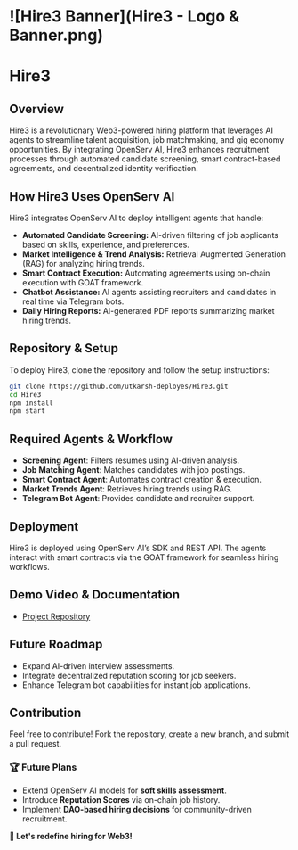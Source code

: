 # ![Hire3 Banner](Hire3 - Logo & Banner.png)

# Hire3

## Overview
Hire3 is a revolutionary Web3-powered hiring platform that leverages AI agents to streamline talent acquisition, job matchmaking, and gig economy opportunities. By integrating OpenServ AI, Hire3 enhances recruitment processes through automated candidate screening, smart contract-based agreements, and decentralized identity verification.

## How Hire3 Uses OpenServ AI
Hire3 integrates OpenServ AI to deploy intelligent agents that handle:
- **Automated Candidate Screening:** AI-driven filtering of job applicants based on skills, experience, and preferences.
- **Market Intelligence & Trend Analysis:** Retrieval Augmented Generation (RAG) for analyzing hiring trends.
- **Smart Contract Execution:** Automating agreements using on-chain execution with GOAT framework.
- **Chatbot Assistance:** AI agents assisting recruiters and candidates in real time via Telegram bots.
- **Daily Hiring Reports:** AI-generated PDF reports summarizing market hiring trends.

## Repository & Setup
To deploy Hire3, clone the repository and follow the setup instructions:

```sh
git clone https://github.com/utkarsh-deployes/Hire3.git
cd Hire3
npm install
npm start
```

## Required Agents & Workflow
- **Screening Agent**: Filters resumes using AI-driven analysis.
- **Job Matching Agent**: Matches candidates with job postings.
- **Smart Contract Agent**: Automates contract creation & execution.
- **Market Trends Agent**: Retrieves hiring trends using RAG.
- **Telegram Bot Agent**: Provides candidate and recruiter support.

## Deployment
Hire3 is deployed using OpenServ AI’s SDK and REST API. The agents interact with smart contracts via the GOAT framework for seamless hiring workflows.

## Demo Video & Documentation
- [Project Repository](https://github.com/utkarsh-deployes/Hire3)

## Future Roadmap
- Expand AI-driven interview assessments.
- Integrate decentralized reputation scoring for job seekers.
- Enhance Telegram bot capabilities for instant job applications.

## Contribution
Feel free to contribute! Fork the repository, create a new branch, and submit a pull request.


### 🏆 Future Plans
- Extend OpenServ AI models for **soft skills assessment**.
- Introduce **Reputation Scores** via on-chain job history.
- Implement **DAO-based hiring decisions** for community-driven recruitment.

**🚀 Let's redefine hiring for Web3!**
